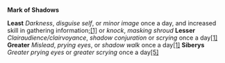 **Mark of Shadows**

**Least**
_Darkness_, _disguise self_, or _minor image_ once a day, and increased skill in gathering information;[[1]](https://eberron.fandom.com/wiki/Mark_of_Shadow\#cite_note-ECS-p66-1) or _knock_, _masking shroud_
**Lesser**
_Clairaudience/clairvoyance_, _shadow conjuration_ or _scrying_ once a day[[1]](https://eberron.fandom.com/wiki/Mark_of_Shadow\#cite_note-ECS-p66-1)
**Greater**
_Mislead_, _prying eyes_, or _shadow walk_ once a day[[1]](https://eberron.fandom.com/wiki/Mark_of_Shadow\#cite_note-ECS-p66-1)
**Siberys**
_Greater prying eyes_ or _greater scrying_ once a day[[5]](https://eberron.fandom.com/wiki/Mark_of_Shadow\#cite_note-ECS-p81-5)